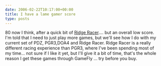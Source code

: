 ```yaml
---
date: 2006-02-22T10:17:00+00:00
title: I have a lame gamer score
type: posts
---
```

80 now I think, after a quick bit of [Ridge Racer](https://www.xbox.com/en-US/games/r/ridgeracer6/).... but an overall low score. I'm told that I need to just play more games, but we'll see how I do with my current set of  PDZ, PGR3,DOA4 and Ridge Racer. Ridge Racer is a really different racing experience than PGR3, where I've been spending most of my time... not sure if I like it yet, but I'll give it a bit of time, that's the whole reason I get these games through GameFly ... try before you buy.
